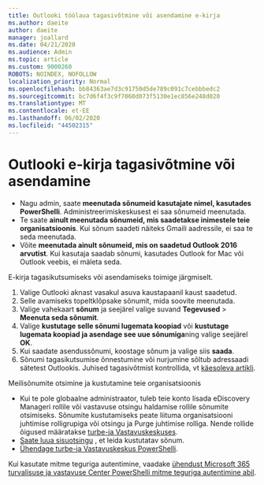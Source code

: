 ```yaml
---
title: Outlooki töölaua tagasivõtmine või asendamine e-kirja
ms.author: daeite
author: daeite
manager: joallard
ms.date: 04/21/2020
ms.audience: Admin
ms.topic: article
ms.custom: 9000260
ROBOTS: NOINDEX, NOFOLLOW
localization_priority: Normal
ms.openlocfilehash: bb84363ae7d3c91750d5de789c091c7cebbbedc2
ms.sourcegitcommit: bc7d6f4f3c9f7060d073f5130e1ec856e248d020
ms.translationtype: MT
ms.contentlocale: et-EE
ms.lasthandoff: 06/02/2020
ms.locfileid: "44502315"
---
```

# <a name="recall-or-replace-an-outlook-email-message"></a>Outlooki e-kirja tagasivõtmine või asendamine

- Nagu admin, saate **meenutada sõnumeid kasutajate nimel, kasutades PowerShelli**. Administreerimiskeskusest ei saa sõnumeid meenutada.
- Te saate **ainult meenutada sõnumeid, mis saadetakse inimestele teie organisatsioonis**. Kui sõnum saadeti näiteks Gmaili aadressile, ei saa te seda meenutada.
- Võite **meenutada ainult sõnumeid, mis on saadetud Outlook 2016 arvutist**. Kui kasutaja saadab sõnumi, kasutades Outlook for Mac või Outlook veebis, ei mäleta seda.

E-kirja tagasikutsumiseks või asendamiseks toimige järgmiselt.

1. Valige Outlooki aknast vasakul asuva kaustapaanil kaust saadetud.
1. Selle avamiseks topeltklõpsake sõnumit, mida soovite meenutada.
1. Valige vahekaart **sõnum** ja seejärel valige suvand **Tegevused**  >  **Meenuta seda sõnumit**.
1. Valige **kustutage selle sõnumi lugemata koopiad** või **kustutage lugemata koopiad ja asendage see uue sõnumiga**ning valige seejärel **OK**.
1. Kui saadate asendussõnumi, koostage sõnum ja valige siis **saada**.
1. Sõnumi tagasikutsumise õnnestumine või nurjumine sõltub adressaadi sätetest Outlookis. Juhised tagasivõtmist kontrollida, vt [käesoleva artikli](https://support.office.com/article/35027f88-d655-4554-b4f8-6c0729a723a0).

Meilisõnumite otsimine ja kustutamine teie organisatsioonis

- Kui te pole globaalne administraator, tuleb teie konto lisada eDiscovery Manageri rollile või vastavuse otsingu haldamise rollile sõnumite otsimiseks. Sõnumite kustutamiseks peate liituma organisatsiooni juhtimise rolligrupiga või otsingu ja Purge juhtimise rolliga. Nende rollide õigused määratakse [turbe-ja Vastavuskeskuses](https://go.microsoft.com/fwlink/?linkid=2083731).
- [Saate luua sisuotsingu](https://docs.microsoft.com/microsoft-365/compliance/content-search) , et leida kustutatav sõnum.
- [Ühendage turbe-ja Vastavuskeskus PowerShelli](https://docs.microsoft.com/powershell/exchange/office-365-scc/connect-to-scc-powershell/connect-to-scc-powershell?view=exchange-ps).

Kui kasutate mitme teguriga autentimine, vaadake [ühendust Microsoft 365 turvalisuse ja vastavuse Center PowerShelli mitme teguriga autentimine abil](https://docs.microsoft.com/powershell/exchange/office-365-scc/connect-to-scc-powershell/mfa-connect-to-scc-powershell?view=exchange-ps).